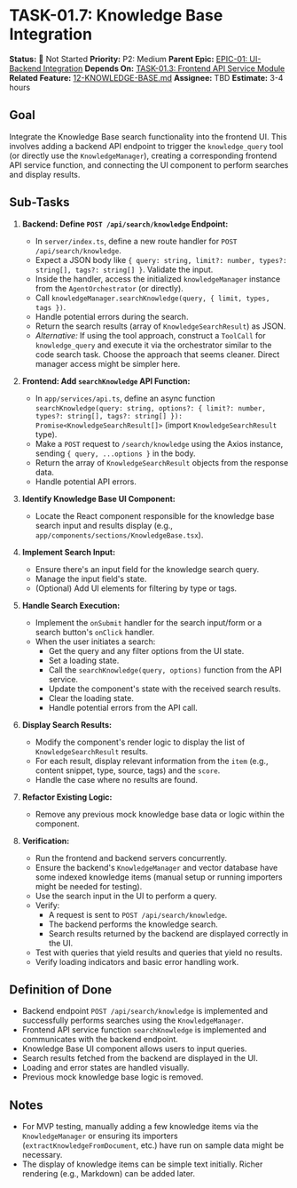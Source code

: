 # TASK-01.7: Knowledge Base Integration

**Status:** 🔴 Not Started
**Priority:** P2: Medium
**Parent Epic:** [EPIC-01: UI-Backend Integration](EPIC-01-UI-Backend-Integration.md)
**Depends On:** [TASK-01.3: Frontend API Service Module](TASK-01.3-Frontend-API-Service.md)
**Related Feature:** [12-KNOWLEDGE-BASE.md](../00-FEATURE-LIST.md)
**Assignee:** TBD
**Estimate:** 3-4 hours

## Goal

Integrate the Knowledge Base search functionality into the frontend UI. This involves adding a backend API endpoint to trigger the `knowledge_query` tool (or directly use the `KnowledgeManager`), creating a corresponding frontend API service function, and connecting the UI component to perform searches and display results.

## Sub-Tasks

1.  **Backend: Define `POST /api/search/knowledge` Endpoint:**
    *   In `server/index.ts`, define a new route handler for `POST /api/search/knowledge`.
    *   Expect a JSON body like `{ query: string, limit?: number, types?: string[], tags?: string[] }`. Validate the input.
    *   Inside the handler, access the initialized `knowledgeManager` instance from the `AgentOrchestrator` (or directly).
    *   Call `knowledgeManager.searchKnowledge(query, { limit, types, tags })`.
    *   Handle potential errors during the search.
    *   Return the search results (array of `KnowledgeSearchResult`) as JSON.
    *   *Alternative:* If using the tool approach, construct a `ToolCall` for `knowledge_query` and execute it via the orchestrator similar to the code search task. Choose the approach that seems cleaner. Direct manager access might be simpler here.

2.  **Frontend: Add `searchKnowledge` API Function:**
    *   In `app/services/api.ts`, define an async function `searchKnowledge(query: string, options?: { limit?: number, types?: string[], tags?: string[] }): Promise<KnowledgeSearchResult[]>` (import `KnowledgeSearchResult` type).
    *   Make a `POST` request to `/search/knowledge` using the Axios instance, sending `{ query, ...options }` in the body.
    *   Return the array of `KnowledgeSearchResult` objects from the response data.
    *   Handle potential API errors.

3.  **Identify Knowledge Base UI Component:**
    *   Locate the React component responsible for the knowledge base search input and results display (e.g., `app/components/sections/KnowledgeBase.tsx`).

4.  **Implement Search Input:**
    *   Ensure there's an input field for the knowledge search query.
    *   Manage the input field's state.
    *   (Optional) Add UI elements for filtering by type or tags.

5.  **Handle Search Execution:**
    *   Implement the `onSubmit` handler for the search input/form or a search button's `onClick` handler.
    *   When the user initiates a search:
        *   Get the query and any filter options from the UI state.
        *   Set a loading state.
        *   Call the `searchKnowledge(query, options)` function from the API service.
        *   Update the component's state with the received search results.
        *   Clear the loading state.
        *   Handle potential errors from the API call.

6.  **Display Search Results:**
    *   Modify the component's render logic to display the list of `KnowledgeSearchResult` results.
    *   For each result, display relevant information from the `item` (e.g., content snippet, type, source, tags) and the `score`.
    *   Handle the case where no results are found.

7.  **Refactor Existing Logic:**
    *   Remove any previous mock knowledge base data or logic within the component.

8.  **Verification:**
    *   Run the frontend and backend servers concurrently.
    *   Ensure the backend's `KnowledgeManager` and vector database have some indexed knowledge items (manual setup or running importers might be needed for testing).
    *   Use the search input in the UI to perform a query.
    *   Verify:
        *   A request is sent to `POST /api/search/knowledge`.
        *   The backend performs the knowledge search.
        *   Search results returned by the backend are displayed correctly in the UI.
    *   Test with queries that yield results and queries that yield no results.
    *   Verify loading indicators and basic error handling work.

## Definition of Done

- Backend endpoint `POST /api/search/knowledge` is implemented and successfully performs searches using the `KnowledgeManager`.
- Frontend API service function `searchKnowledge` is implemented and communicates with the backend endpoint.
- Knowledge Base UI component allows users to input queries.
- Search results fetched from the backend are displayed in the UI.
- Loading and error states are handled visually.
- Previous mock knowledge base logic is removed.

## Notes

- For MVP testing, manually adding a few knowledge items via the `KnowledgeManager` or ensuring its importers (`extractKnowledgeFromDocument`, etc.) have run on sample data might be necessary.
- The display of knowledge items can be simple text initially. Richer rendering (e.g., Markdown) can be added later.

